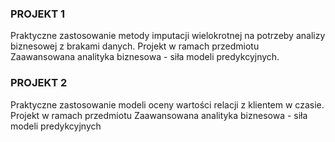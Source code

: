 ### PROJEKT 1
Praktyczne zastosowanie metody imputacji wielokrotnej na potrzeby analizy biznesowej z brakami danych. Projekt w ramach przedmiotu Zaawansowana analityka biznesowa - siła modeli predykcyjnych.

### PROJEKT 2
Praktyczne zastosowanie modeli oceny wartości relacji z klientem w czasie. Projekt w ramach przedmiotu Zaawansowana analityka biznesowa - siła modeli predykcyjnych
